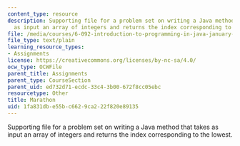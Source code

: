 ```yaml
---
content_type: resource
description: Supporting file for a problem set on writing a Java method that takes
  as input an array of integers and returns the index corresponding to the lowest.
file: /media/courses/6-092-introduction-to-programming-in-java-january-iap-2010/1fa831dbe55bc6629ca222f820e89135_Marathon.java
file_type: text/plain
learning_resource_types:
- Assignments
license: https://creativecommons.org/licenses/by-nc-sa/4.0/
ocw_type: OCWFile
parent_title: Assignments
parent_type: CourseSection
parent_uid: ed732d71-ecdc-33c4-3b00-672f8cc05ebc
resourcetype: Other
title: Marathon
uid: 1fa831db-e55b-c662-9ca2-22f820e89135
---
```

Supporting file for a problem set on writing a Java method that takes as input an array of integers and returns the index corresponding to the lowest.